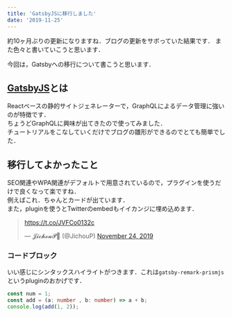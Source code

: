 ```yaml
---
title: 'GatsbyJSに移行しました'
date: '2019-11-25'
---
```


約10ヶ月ぶりの更新になりますね．ブログの更新をサボっていた結果です．
また色々と書いていこうと思います．

今回は，Gatsbyへの移行について書こうと思います．

## [GatsbyJS](https://www.gatsbyjs.org/)とは

Reactベースの静的サイトジェネレーターで，GraphQLによるデータ管理に強いのが特徴です．  
ちょうどGraphQLに興味が出てきたので使ってみました．  
チュートリアルをこなしていくだけでブログの雛形ができるのでとても簡単でした．  

## 移行してよかったこと

SEO関連やWPA関連がデフォルトで用意されているので，プラグインを使うだけで良くなって楽ですね．  
例えばこれ．ちゃんとカードが出ています．  
また，pluginを使うとTwitterのembedもイイカンジに埋め込めます．

<blockquote class="twitter-tweet"><p lang="und" dir="ltr"><a href="https://t.co/JVFCo0132c">https://t.co/JVFCo0132c</a></p>&mdash; 𝓙𝓲𝓬𝓱𝓸𝓾𝓟💛 (@JichouP) <a href="https://twitter.com/JichouP/status/1198685944284450817?ref_src=twsrc%5Etfw">November 24, 2019</a></blockquote> <script async src="https://platform.twitter.com/widgets.js" charset="utf-8"></script>

### コードブロック

いい感じにシンタックスハイライトがつきます．これは`gatsby-remark-prismjs`というpluginのおかげです．

```ts
const num = 1;
const add = (a: number , b: number) => a + b;
console.log(add(1, 2));
```
